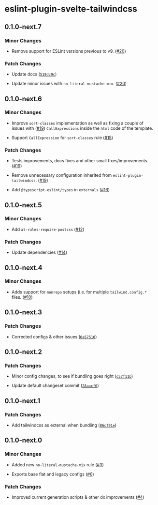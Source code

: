 # eslint-plugin-svelte-tailwindcss

## 0.1.0-next.7

### Minor Changes

- Remove support for ESLint versions previous to v9. ([#20](https://github.com/mikededo/eslint-plugin-svelte-tailwindcss/pull/20))

### Patch Changes

- Update docs ([`518dc9c`](https://github.com/mikededo/eslint-plugin-svelte-tailwindcss/commit/518dc9c20abe8004326972eacb61fdaac62376f9))

- Update minor issues with `no-literal-mustache-mix`. ([#20](https://github.com/mikededo/eslint-plugin-svelte-tailwindcss/pull/20))

## 0.1.0-next.6

### Minor Changes

- Improve `sort-classes` implementation as well as fixing a couple of issues with ([#19](https://github.com/mikededo/eslint-plugin-svelte-tailwindcss/pull/19))
  `CallExpressions` inside the `html` code of the template.

- Support `CallExpression` for `sort-classes` rule ([#15](https://github.com/mikededo/eslint-plugin-svelte-tailwindcss/pull/15))

### Patch Changes

- Tests improvements, docs fixes and other small fixes/improvements. ([#19](https://github.com/mikededo/eslint-plugin-svelte-tailwindcss/pull/19))

- Remove unnecessary configuration inherited from `eslint-plugin-tailwindcss`. ([#19](https://github.com/mikededo/eslint-plugin-svelte-tailwindcss/pull/19))

- Add `@typescript-eslint/types` in `externals` ([#16](https://github.com/mikededo/eslint-plugin-svelte-tailwindcss/pull/16))

## 0.1.0-next.5

### Minor Changes

- Add `at-rules-require-postcss` ([#12](https://github.com/mikededo/eslint-plugin-svelte-tailwindcss/pull/12))

### Patch Changes

- Update dependencies ([#14](https://github.com/mikededo/eslint-plugin-svelte-tailwindcss/pull/14))

## 0.1.0-next.4

### Minor Changes

- Adds support for `monrepo` setups (i.e. for multiple `tailwind.config.*` files. ([#10](https://github.com/mikededo/eslint-plugin-svelte-tailwindcss/pull/10))

## 0.1.0-next.3

### Patch Changes

- Corrected configs & other issues ([`0a57510`](https://github.com/mikededo/eslint-plugin-svelte-tailwindcss/commit/0a57510df5462f1fbad656773f903f505998d6a4))

## 0.1.0-next.2

### Patch Changes

- Minor config changes, to see if bundling goes right ([`c57f11b`](https://github.com/mikededo/eslint-plugin-svelte-tailwindcss/commit/c57f11b423b05cdcf4afe271c0be5c312c894632))

- Update default changeset commit ([`28aacf6`](https://github.com/mikededo/eslint-plugin-svelte-tailwindcss/commit/28aacf68571eb4fd18c0f924dbce510bfd3a0699))

## 0.1.0-next.1

### Patch Changes

- Add tailwindcss as external when bundling ([`86cf91e`](https://github.com/mikededo/eslint-plugin-svelte-tailwindcss/commit/86cf91eeea7cd6a1402e42bdd701b1897ae80aeb))

## 0.1.0-next.0

### Minor Changes

- Added new `no-literal-mustache-mix` rule ([#3](https://github.com/mikededo/eslint-plugin-svelte-tailwindcss/pull/3))

- Exports base flat and legacy configs ([#6](https://github.com/mikededo/eslint-plugin-svelte-tailwindcss/pull/6))

### Patch Changes

- Improved current generation scripts & other dx improvements ([#4](https://github.com/mikededo/eslint-plugin-svelte-tailwindcss/pull/4))
